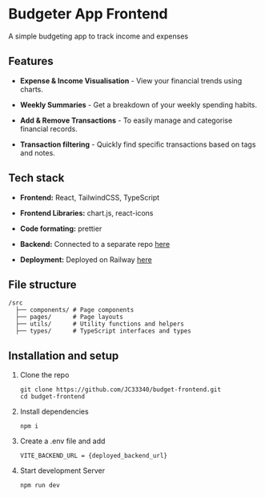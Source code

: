 # **Budgeter App Frontend**
 
 A simple budgeting app to track income and expenses

## **Features**

- **Expense & Income Visualisation** - View your financial trends using charts.

- **Weekly Summaries** - Get a breakdown of your weekly spending habits.

- **Add & Remove Transactions** - To easily manage and categorise financial records.

- **Transaction filtering** - Quickly find specific transactions based on tags and notes.

 ## **Tech stack**

 - **Frontend:** React, TailwindCSS, TypeScript

 - **Frontend Libraries:** chart.js, react-icons

 - **Code formating:** prettier

 - **Backend:** Connected to a separate repo [here](https://github.com/JC33340/budget-backend)

 - **Deployment:** Deployed on Railway [here](https://budget-frontend-production.up.railway.app)

## **File structure**

```
/src
  ├── components/ # Page components     
  ├── pages/      # Page layouts      
  ├── utils/      # Utility functions and helpers
  ├── types/      # TypeScript interfaces and types
```

 ## **Installation and setup**

1. Clone the repo

    ```
    git clone https://github.com/JC33340/budget-frontend.git
    cd budget-frontend
    ```

2. Install dependencies

    ```
    npm i
    ```

3. Create a .env file and add

    ```
    VITE_BACKEND_URL = {deployed_backend_url}
    ```

4. Start development Server

    ```
    npm run dev
    ```